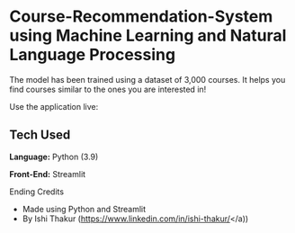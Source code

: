 # Course-Recommendation-System using Machine Learning and Natural Language Processing

The model has been trained using a dataset of 3,000 courses. It helps you find courses similar to the ones you are interested in!



Use the application live:

## Tech Used

**Language:** Python (3.9)

**Front-End:** Streamlit

Ending Credits 
- Made using Python and Streamlit
- By Ishi Thakur (<a>https://www.linkedin.com/in/ishi-thakur/</a))

